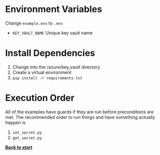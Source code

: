 # Environment Variables

Change `example.env` to `.env`

 - `KEY_VAULT_NAME` Unique key vault name

# Install Dependencies

1. Change into the /azure/key_vault directory
2. Create a virtual environment
3. `pip install -r requirements.txt`

# Execution Order

All of the examples have guards if they are run before preconditions are met. The recommended order to run things and have something actually happen is

 1. `set_secret.py`
 2. `get_secret.py`

**[Back to start](https://github.com/ccozad/python-playground)**